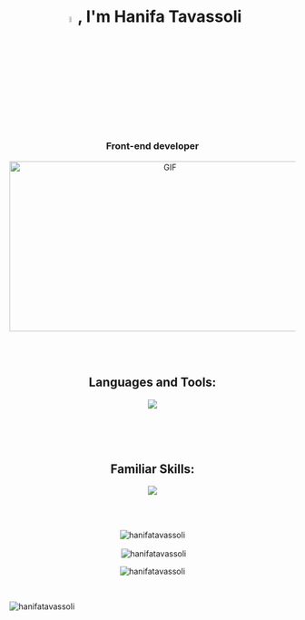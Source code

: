 <h1 align="center">
  <a href="#"><img src="https://media.giphy.com/media/hvRJCLFzcasrR4ia7z/giphy.gif" width="5%"></a>, I'm Hanifa Tavassoli</h1>
<h3 align="center">Front-end developer</h3>
<p align="center">
<img align="center" alt="GIF" src="https://github.com/arsentieva/arsentieva/blob/main/code.gif?raw=true" width="550" height="300" />
</p>
<br/>
<br/>
<div> 
<h2 align="center">Languages and Tools:</h3>
<p align="center"> 
  <a href="https://skillicons.dev">
    <img src="https://skillicons.dev/icons?i=html,css,sass,bootstrap,tailwindcss,js,react,git" />
  </a>
</p>
</div>
<br/>
<br/>
<br/>
<div>
  <h2 align="center">Familiar Skills:</h3>
<p align="center"> 
  <a href="https://skillicons.dev">
    <img src="https://skillicons.dev/icons?i=mysql,php,laravel,wordpress" />
  </a>
</p>
</div>
<br/>
<br/>
<p align="center"><img align="center" src="https://github-readme-stats.vercel.app/api/top-langs?username=hanifatavassoli&show_icons=true&locale=en&layout=compact" alt="hanifatavassoli" /></p>

<p align="center">&nbsp;<img align="center" src="https://github-readme-stats.vercel.app/api?username=hanifatavassoli&show_icons=true&locale=en" alt="hanifatavassoli" /></p>

<p align="center"><img align="center" src="https://github-readme-streak-stats.herokuapp.com/?user=hanifatavassoli&theme=dark()" alt="hanifatavassoli" /></p>
<br/>
<p align="left"> <img src="https://komarev.com/ghpvc/?username=hanifatavassoli&label=Profile%20views&color=0e75b6&style=flat" alt="hanifatavassoli" /> </p>
